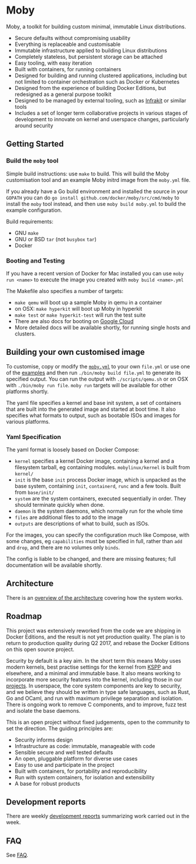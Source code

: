 # Moby

Moby, a toolkit for building custom minimal, immutable Linux distributions.

- Secure defaults without compromising usability
- Everything is replaceable and customisable
- Immutable infrastructure applied to building Linux distributions
- Completely stateless, but persistent storage can be attached
- Easy tooling, with easy iteration
- Built with containers, for running containers
- Designed for building and running clustered applications, including but not limited to container orchestration such as Docker or Kubernetes
- Designed from the experience of building Docker Editions, but redesigned as a general purpose toolkit
- Designed to be managed by external tooling, such as [Infrakit](https://github.com/docker/infrakit) or similar tools
- Includes a set of longer term collaborative projects in various stages of development to innovate on kernel and userspace changes, particularly around security

## Getting Started

### Build the `moby` tool

Simple build instructions: use `make` to build.
This will build the Moby customisation tool and an example Moby initrd image from the `moby.yml` file.

If you already have a Go build environment and installed the source in your `GOPATH`
you can do `go install github.com/docker/moby/src/cmd/moby` to install the `moby` tool
instead, and then use `moby build moby.yml` to build the example configuration.

Build requirements:
- GNU `make`
- GNU or BSD `tar` (not `busybox` `tar`)
- Docker

### Booting and Testing

If you have a recent version of Docker for Mac installed you can use `moby run <name>` to execute the image you created with `moby build <name>.yml`

The Makefile also specifies a number of targets:
- `make qemu` will boot up a sample Moby in qemu in a container
- on OSX: `make hyperkit` will boot up Moby in hyperkit
- `make test` or `make hyperkit-test` will run the test suite
- There are also docs for booting on [Google Cloud](docs/gcp.md)
- More detailed docs will be available shortly, for running single hosts and clusters.

## Building your own customised image

To customise, copy or modify the [`moby.yml`](moby.yml) to your own `file.yml` or use one of the [examples](examples/) and then run `./bin/moby build file.yml` to
generate its specified output. You can run the output with `./scripts/qemu.sh` or on OSX with `./bin/moby run file`. `moby run` targets will be available for other
platforms shortly.

The yaml file specifies a kernel and base init system, a set of containers that are built into the generated image and started at boot time. It also specifies what
formats to output, such as bootable ISOs and images for various platforms.

### Yaml Specification

The yaml format is loosely based on Docker Compose:

- `kernel` specifies a kernel Docker image, containing a kernel and a filesystem tarball, eg containing modules. `mobylinux/kernel` is built from `kernel/`
- `init` is the base `init` process Docker image, which is unpacked as the base system, containing `init`, `containerd`, `runc` and a few tools. Built from `base/init/`
- `system` are the system containers, executed sequentially in order. They should terminate quickly when done.
- `daemon` is the system daemons, which normally run for the whole time
- `files` are additional files to add to the image
- `outputs` are descriptions of what to build, such as ISOs.

For the images, you can specify the configuration much like Compose, with some changes, eg `capabilities` must be specified in full, rather than `add` and `drop`, and
there are no volumes only `binds`.

The config is liable to be changed, and there are missing features; full documentation will be available shortly.


## Architecture

There is an [overview of the architecture](architecture/) covering how the system works.

## Roadmap

This project was extensively reworked from the code we are shipping in Docker Editions, and the result is not yet production quality. The plan is to return to production
quality during Q2 2017, and rebase the Docker Editions on this open source project.

Security by default is a key aim. In the short term this means Moby uses modern kernels, best practise settings for the kernel from [KSPP](https://kernsec.org/wiki/index.php/Kernel_Self_Protection_Project)
and elsewhere, and a minimal and immutable base. It also means working to incorporate more security features into the kernel, including those in our [projects](projects/). In userspace, the core system components
are key to security, and we believe they should be written in type safe languages, such as Rust, Go and OCaml, and run with maximum privilege separation and isolation.
There is ongoing work to remove C components, and to improve, fuzz test and isolate the base daemons.

This is an open project without fixed judgements, open to the community to set the direction. The guiding principles are:
- Security informs design
- Infrastructure as code: immutable, manageable with code
- Sensible secure and well tested defaults
- An open, pluggable platform for diverse use cases
- Easy to use and participate in the project
- Built with containers, for portability and reproducibility
- Run with system containers, for isolation and extensibility
- A base for robust products

## Development reports

There are weekly [development reports](reports/) summarizing work carried out in the week.

## FAQ

See [FAQ](docs/faq.md).
